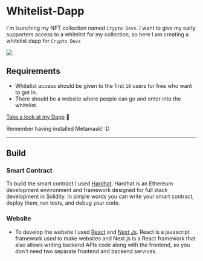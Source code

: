 # Whitelist-Dapp

I´m launching my NFT collection named `Crypto Devs`. I want to give my early supporters access to a whitelist for my collection, so here I am creating a whitelist dapp for `Crypto Devs`

![](https://i.imgur.com/zgY0TGo.png)

## Requirements

- Whitelist access should be given to the first `10` users for free who want to get in.
- There should be a website where people can go and enter into the whitelist.

[Take a look at my Dapp](https://whitelist-danibachsl.vercel.app/) 🚀

Remember having installed Metamask! :D

---

## Build

### Smart Contract

To build the smart contract I used [Hardhat](https://hardhat.org/).
Hardhat is an Ethereum development environment and framework designed for full stack development in Solidity. In simple words you can write your smart contract, deploy them, run tests, and debug your code.

### Website

- To develop the website I used [React](https://reactjs.org/) and [Next Js](https://nextjs.org/). React is a javascript framework used to make websites and Next.js is a React framework that also allows writing backend APIs code along with the frontend, so you don't need two separate frontend and backend services.
